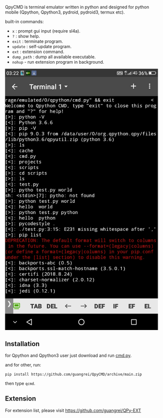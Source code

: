 QpyCMD is terminal emulator written in python and designed for python mobile (Qpython, Qpython3, pydroid, pydroid3, termux etc).

built-in commands:
 -  `x`                         :  prompt gui input (require sl4a).
 -  `?`                         :  show help.
 -  `exit`                     :  terminate program.
 -  `update`               :  self-update program.
 -  `ext`                      :  extension command.
 -  `dump_path`        : dump all available executable.
  - `nohup` - run extension program in background.

![Screenshot](screenshot.jpg)

## Installation

for Qpython and Qpython3 user just download and run [cmd.py](https://raw.githubusercontent.com/guangrei/QpyCMD/main/qcmd/cmd.py).

and for other, run:

```
pip install https://github.com/guangrei/QpyCMD/archive/main.zip
```

then type `qcmd`.

## Extension

For extension list, please visit https://github.com/guangrei/QPy-EXT
